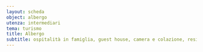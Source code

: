 ```yaml
---
layout: scheda
object: albergo
utenza: intermediari
tema: turismo
title: Albergo
subtitle: ospitalità in famiglia, guest house, camera e colazione, residenza d'epoca, Airbnb, B&B
---
```


